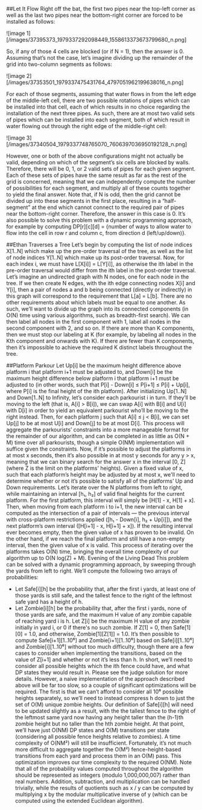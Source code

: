 ##Let It Flow
Right off the bat, the first two pipes near the top-left corner as well as the last two pipes near the bottom-right corner are forced to be installed as follows:

![image 1][/images/37395373_1979337292098449_1558613373673799680_n.png]

So, if any of those 4 cells are blocked (or if N = 1), then the answer is 0. Assuming that’s not the case, let’s imagine dividing up the remainder of the grid into two-column segments as follows:

![image 2][/images/37353501_1979337475431764_4797051962199638016_n.png]

For each of those segments, assuming that water flows in from the left edge of the middle-left cell, there are two possible rotations of pipes which can be installed into that cell, each of which results in no choice regarding the installation of the next three pipes. As such, there are at most two valid sets of pipes which can be installed into each segment, both of which result in water flowing out through the right edge of the middle-right cell:

![image 3][/images/37340504_1979337748765070_7606397036950192128_n.png]

However, one or both of the above configurations might not actually be valid, depending on which of the segment’s six cells are blocked by walls. Therefore, there will be 0, 1, or 2 valid sets of pipes for each given segment. Each of these sets of pipes have the same result as far as the rest of the grid is concerned, meaning that we can independently compute the number of possibilities for each segment, and multiply all of these counts together to yield the final answer.
Note that, if N is odd, then the grid cannot be divided up into these segments in the first place, resulting in a “half-segment” at the end which cannot connect to the required pair of pipes near the bottom-right corner. Therefore, the answer in this case is 0.
It’s also possible to solve this problem with a dynamic programming approach, for example by computing DP[r][c][d] = {number of ways to allow water to flow into the cell in row r and column c, from direction d (left/up/down)}.


##Ethan Traverses a Tree
Let’s begin by computing the list of node indices X[1..N] which make up the pre-order traversal of the tree, as well as the list of node indices Y[1..N] which make up its post-order traversal. Now, for each index i, we must have L[X[i]] = L[Y[i]], as otherwise the ith label in the pre-order traversal would differ from the ith label in the post-order traversal.
Let’s imagine an undirected graph with N nodes, one for each node in the tree. If we then create N edges, with the ith edge connecting nodes X[i] and Y[i], then a pair of nodes a and b being connected (directly or indirectly) in this graph will correspond to the requirement that L[a] = L[b]. There are no other requirements about which labels must be equal to one another.
As such, we’ll want to divide up the graph into its connected components (in O(N) time using various algorithms, such as breadth-first search). We can then label all nodes in the first component with 1, label all nodes in the second component with 2, and so on. If there are more than K components, then we must stop our labeling at K (for example, by labeling all nodes in the Kth component and onwards with K). If there are fewer than K components, then it’s impossible to achieve the required K distinct labels throughout the tree.


##Platform Parkour
Let Up[i] be the maximum height difference above platform i that platform i+1 must be adjusted to, and Down[i] be the maximum height difference below platform i that platform i+1 must be adjusted to (in other words, such that P[i] - Down[i] ≤ P[i+1] ≤ P[i] + Up[i], where P[i] is the final height of the ith platform). After initializing Up[1..N] and Down[1..N] to Infinity, let’s consider each parkourist i in turn. If they’ll be moving to the left (that is, A[i] > B[i]), we can swap A[i] with B[i] and U[i] with D[i] in order to yield an equivalent parkourist who’ll be moving to the right instead. Then, for each platform j such that A[i] ≤ j < B[i], we can set Up[j] to be at most U[i] and Down[j] to be at most D[i]. This process will aggregate the parkourists’ constraints into a more manageable format for the remainder of our algorithm, and can be completed in as little as O(N + M) time over all parkourists, though a simple O(NM) implementation will suffice given the constraints.
Now, if it’s possible to adjust the platforms in at most x seconds, then it’s also possible in at most y seconds for any y > x, meaning that we can binary search for the answer x in the interval [0, Z] (where Z is the limit on the platforms' heights).
Given a fixed value of x, such that each platform’s height may be adjusted by at most x, we'll need to determine whether or not it’s possible to satisfy all of the platforms’ Up and Down requirements. Let’s iterate over the N platforms from left to right, while maintaining an interval [h₁, h₂] of valid final heights for the current platform. For the first platform, this interval will simply be [H[1] - x, H[1] + x]. Then, when moving from each platform i to i+1, the new interval can be computed as the intersection of a pair of intervals — the previous interval with cross-platform restrictions applied ([h₁ - Down[i], h₂ + Up[i]]), and the next platform’s own interval ([H[i+1] - x, H[i+1] + x]). If the resulting interval ever becomes empty, then the given value of x has proven to be invalid. On the other hand, if we reach the final platform and still have a non-empty interval, then the given value of x is valid. This process of iterating over the platforms takes O(N) time, bringing the overall time complexity of our algorithm up to O(N log(Z) + M).
Evening of the Living Dead
This problem can be solved with a dynamic programming approach, by sweeping through the yards from left to right. We’ll compute the following two arrays of probabilities:
* Let Safe[i][h] be the probability that, after the first i yards, at least one of those yards is still safe, and the tallest fence to the right of the leftmost safe yard has a height of h.
* Let Zombie[i][h] be the probability that, after the first i yards, none of those yards are safe, and the maximum H value of any zombie capable of reaching yard i is h.
Let Z[i] be the maximum H value of any zombie initially in yard i, or 0 if there's no such zombie. If Z[1] = 0, then Safe[1][0] = 1.0, and otherwise, Zombie[1][Z[1]] = 1.0. It’s then possible to compute Safe[i+1][1..10⁶] and Zombie[i+1][1..10⁶] based on Safe[i][1..10⁶] and Zombie[i][1..10⁶] without too much difficulty, though there are a few cases to consider when implementing the transitions, based on the value of Z[i+1] and whether or not it’s less than h.  In short, we’ll need to consider all possible heights which the ith fence could have, and what DP states they would result in. Please see the judge solution for more details.
However, a naive implementation of the approach described above will be far too slow, so a couple of significant optimizations will be required. The first is that we can’t afford to consider all 10⁶ possible heights separately, so we’ll need to instead compress h down to just the set of O(M) unique zombie heights. Our definition of Safe[i][h] will need to be updated slightly as a result, with the the tallest fence to the right of the leftmost same yard now having any height taller than the (h-1)th zombie height but no taller than the hth zombie height. At that point, we’ll have just O(NM) DP states and O(M) transitions per state (considering all possible fence heights relative to zombies).
A time complexity of O(NM²) will still be insufficient. Fortunately, it’s not much more difficult to aggregate together the O(M²) fence-height-based transitions from each yard and process them in an O(M) pass. This optimization improves our time complexity to the required O(NM).
Note that all of the probability values computed throughout the algorithm should be represented as integers (modulo 1,000,000,007) rather than real numbers. Addition, subtraction, and multiplication can be handled trivially, while the results of quotients such as x / y can be computed by multiplying x by the modular multiplicative inverse of y (which can be computed using the extended Euclidean algorithm).